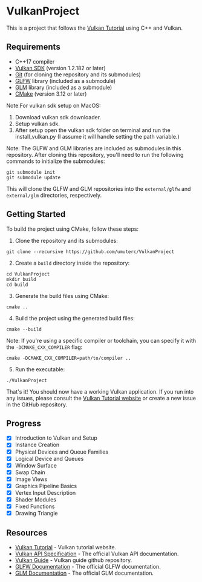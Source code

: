# VulkanProject

This is a project that follows the [Vulkan Tutorial](https://vulkan-tutorial.com) using C++ and Vulkan.

## Requirements

- C++17 compiler
- [Vulkan SDK](https://vulkan.lunarg.com/sdk/home) (version 1.2.182 or later)
- [Git](https://git-scm.com/) (for cloning the repository and its submodules)
- [GLFW](https://www.glfw.org/) library (included as a submodule)
- [GLM](https://glm.g-truc.net/) library (included as a submodule)
- [CMake](https://cmake.org/) (version 3.12 or later)

Note:For vulkan sdk setup on MacOS:

  1. Download vulkan sdk downloader.
  2. Setup vulkan sdk.
  3. After setup open the vulkan sdk folder on terminal and run the install_vulkan.py (I assume it will handle setting the path variable.)
  
Note: The GLFW and GLM libraries are included as submodules in this repository. After cloning this repository, you'll need to run the following commands to initialize the submodules:

```
git submodule init
git submodule update
```

This will clone the GLFW and GLM repositories into the `external/glfw` and `external/glm` directories, respectively.

## Getting Started

To build the project using CMake, follow these steps:

1. Clone the repository and its submodules:
```
git clone --recursive https://github.com/umuterc/VulkanProject
```
2. Create a `build` directory inside the repository: 
``` 
cd VulkanProject
mkdir build
cd build
```
3. Generate the build files using CMake: 
``` 
cmake ..
```
4. Build the project using the generated build files:
```
cmake --build
```
Note: If you're using a specific compiler or toolchain, you can specify it with the `-DCMAKE_CXX_COMPILER` flag:
```
cmake -DCMAKE_CXX_COMPILER=path/to/compiler ..
```
5. Run the executable:
```
./VulkanProject
```

That's it! You should now have a working Vulkan application. If you run into any issues, please consult the [Vulkan Tutorial website](https://vulkan-tutorial.com/) or create a new issue in the GitHub repository.

## Progress

- [x] Introduction to Vulkan and Setup
- [x] Instance Creation
- [x] Physical Devices and Queue Families
- [x] Logical Device and Queues
- [x] Window Surface
- [x] Swap Chain
- [x] Image Views
- [x] Graphics Pipeline Basics
- [x] Vertex Input Description
- [x] Shader Modules
- [x] Fixed Functions
- [x] Drawing Triangle

## Resources

- [Vulkan Tutorial](https://vulkan-tutorial.com) - Vulkan tutorial website.
- [Vulkan API Specification](https://www.vulkan.org/learn#key-resources) - The official Vulkan API documentation.
- [Vulkan Guide](https://github.com/KhronosGroup/Vulkan-Guide?utm_source=DevRel&utm_medium=KHRhomepage&utm_campaign=Vulkan_Guide) - Vulkan guide github repository.
- [GLFW Documentation](https://www.glfw.org/docs/latest/) - The official GLFW documentation.
- [GLM Documentation](https://glm.g-truc.net/0.9.9/index.html) - The official GLM documentation.
